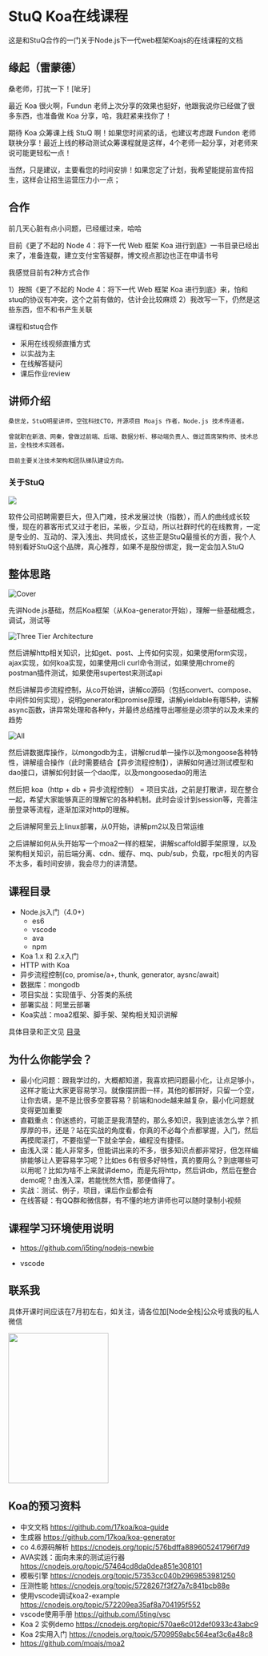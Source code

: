# StuQ Koa在线课程

这是和StuQ合作的一门关于Node.js下一代web框架Koajs的在线课程的文档

## 缘起（雷蒙德）

桑老师，打扰一下！[呲牙]

最近 Koa 很火啊，Fundun 老师上次分享的效果也挺好，他跟我说你已经做了很多东西，也准备做 Koa 分享，哈，我赶紧来找你了！

期待 Koa 众筹课上线 StuQ 啊！如果您时间紧的话，也建议考虑跟 Fundon 老师联袂分享！最近上线的移动测试众筹课程就是这样，4个老师一起分享，对老师来说可能更轻松一点！

当然，只是建议，主要看您的时间安排！如果您定了计划，我希望能提前宣传招生，这样会让招生运营压力小一点；

## 合作

前几天心脏有点小问题，已经缓过来，哈哈

目前《更了不起的 Node 4：将下一代 Web 框架 Koa 进行到底》一书目录已经出来了，准备连载，建立支付宝答疑群，博文视点那边也正在申请书号

我感觉目前有2种方式合作

1）按照《更了不起的 Node 4：将下一代 Web 框架 Koa 进行到底》来，怕和stuq的协议有冲突，这个之前有做的，估计会比较麻烦
2）我改写一下，仍然是这些东西，但不和书产生关联

课程和stuq合作

- 采用在线视频直播方式
- 以实战为主
- 在线解答疑问
- 课后作业review

## 讲师介绍

```
桑世龙，StuQ明星讲师，空弦科技CTO，开源项目 Moajs 作者，Node.js 技术传道者。

曾就职在新浪、网秦，曾做过前端、后端、数据分析、移动端负责人、做过首席架构师、技术总监，全栈技术实践者。

目前主要关注技术架构和团队梯队建设方向。
```

### 关于StuQ

![](img/1.png)

软件公司招聘需要巨大，但入门难，技术发展过快（指数），而人的曲线成长较慢，现在的慕客形式又过于老旧，呆板，少互动，所以社群时代的在线教育，一定是专业的、互动的、深入浅出、共同成长，这些正是StuQ最擅长的方面，我个人特别看好StuQ这个品牌，真心推荐，如果不是股份绑定，我一定会加入StuQ

## 整体思路

![Cover](cover.png)

先讲Node.js基础，然后Koa框架（从Koa-generator开始），理解一些基础概念，调试，测试等

![Three Tier Architecture](three-tier-architecture.png)

然后讲解http相关知识，比如get、post、上传如何实现，如果使用form实现，ajax实现，如何koa实现，如果使用cli curl命令测试，如果使用chrome的postman插件测试，如果使用supertest来测试api

然后讲解异步流程控制，从co开始讲，讲解co源码（包括convert、compose、中间件如何实现），说明generator和promise原理，讲解yieldable有哪5种，讲解async函数，讲异常处理和各种fy，并最终总结推导出哪些是必须学的以及未来的趋势

![All](all.png)

然后讲数据库操作，以mongodb为主，讲解crud单一操作以及mongoose各种特性，讲解组合操作（此时需要结合【异步流程控制】），讲解如何通过测试模型和dao接口，讲解如何封装一个dao库，以及mongoosedao的用法

然后把 koa（http + db + 异步流程控制） = 项目实战，之前是打散讲，现在整合一起，希望大家能够真正的理解它的各种机制。此时会设计到session等，完善注册登录等流程，逐渐加深对http的理解。

之后讲解阿里云上linux部署，从0开始，讲解pm2以及日常运维

之后讲解如何从头开始写一个moa2一样的框架，讲解scaffold脚手架原理，以及架构相关知识，前后端分离、cdn、缓存、mq、pub/sub，负载，rpc相关的内容不太多，看时间安排，我会尽力的讲清楚。

## 课程目录

- Node.js入门（4.0+）
  - es6
  - vscode
  - ava
  - npm
- Koa 1.x 和 2.x入门
- HTTP with Koa
- 异步流程控制(co, promise/a+, thunk, generator, aysnc/await)
- 数据库：mongodb
- 项目实战：实现值乎、分答类的系统
- 部署实战：阿里云部署
- Koa实战：moa2框架、脚手架、架构相关知识讲解

具体目录和正文见 [目录](SUMMARY.md)

## 为什么你能学会？

- 最小化问题：跟我学过的，大概都知道，我喜欢把问题最小化，让点足够小，这样才能让大家更容易学习。就像摆拼图一样，其他的都拼好，只留一个空，让你去填，是不是比很多空要容易？前端和node越来越复杂，最小化问题就变得更加重要
- 直戳重点：你迷惑的，可能正是我清楚的，那么多知识，我到底该怎么学？抓厚厚的书，还是？站在实战的角度看，你真的不必每个点都掌握，入门，然后再摸爬滚打，不要指望一下就全学会，编程没有捷径。
- 由浅入深：能人非常多，但能讲出来的不多，很多知识点都非常好，但怎样编排能够让人更容易学习呢？比如es 6有很多好特性，真的要用么？到底哪些可以用呢？比如为啥不上来就讲demo，而是先将http，然后讲db，然后在整合demo呢？由浅入深，若能恍然大悟，那便值得了。
- 实战：测试、例子，项目，课后作业都会有
- 在线答疑：有QQ群和微信群，有不懂的地方讲师也可以随时录制小视频

## 课程学习环境使用说明

- https://github.com/i5ting/nodejs-newbie

- vscode



## 联系我

具体开课时间应该在7月初左右，如关注，请各位加[Node全栈]公众号或我的私人微信

<img src='./1.pic.jpg' width='200px' height='300px' />



## Koa的预习资料  

- 中文文档 https://github.com/17koa/koa-guide
- 生成器 https://github.com/17koa/koa-generator
- co 4.6源码解析 https://cnodejs.org/topic/576bdffa889605241796f7d9
- AVA实践：面向未来的测试运行器 https://cnodejs.org/topic/57464cd8da0dea851e308101
- 模板引擎 https://cnodejs.org/topic/57353cc040b2969853981250
- 压测性能 https://cnodejs.org/topic/5728267f3f27a7c841bcb88e
- 使用vscode调试koa2-example https://cnodejs.org/topic/572209ea35af8a704195f552
- vscode使用手册 https://github.com/i5ting/vsc
- Koa 2 实例demo https://cnodejs.org/topic/570ae6c012def0933c43abc9
- Koa 2实用入门 https://cnodejs.org/topic/5709959abc564eaf3c6a48c8
- https://github.com/moajs/moa2
